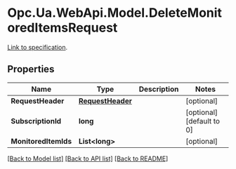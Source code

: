 # Opc.Ua.WebApi.Model.DeleteMonitoredItemsRequest
[Link to specification](https://reference.opcfoundation.org/v105/Core/docs/Part4/5.13.6/#5.13.6.2).

## Properties

Name | Type | Description | Notes
------------ | ------------- | ------------- | -------------
**RequestHeader** | [**RequestHeader**](RequestHeader.md) |  | [optional] 
**SubscriptionId** | **long** |  | [optional] [default to 0]
**MonitoredItemIds** | **List&lt;long&gt;** |  | [optional] 

[[Back to Model list]](../README.md#documentation-for-models) [[Back to API list]](../README.md#documentation-for-api-endpoints) [[Back to README]](../README.md)

